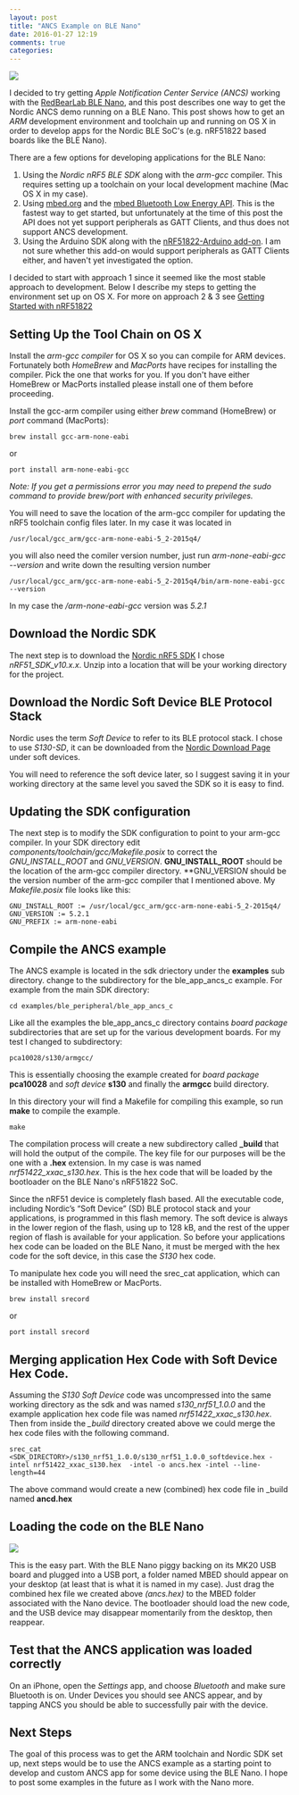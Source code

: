 ```yaml
---
layout: post
title: "ANCS Example on BLE Nano"
date: 2016-01-27 12:19
comments: true
categories: 
---
```

<img src="https://s3.amazonaws.com/rwx-blog/nano.png">

I decided to try getting *Apple Notification Center Service (ANCS)* working with the <a href="http://redbearlab.com/blenano/" target="_blank">RedBearLab BLE Nano</a>, and this post describes one way to get the Nordic ANCS demo running on a BLE Nano. This post shows how to get an *ARM* development environment and toolchain up and running on OS X in order to develop apps for the Nordic BLE SoC's (e.g. nRF51822 based boards like the BLE Nano).

There are a few options for developing applications for the BLE Nano:

1. Using the *Nordic nRF5 BLE SDK* along with the  *arm-gcc* compiler. This requires setting up a toolchain on your local development machine (Mac OS X in my case).
2. Using <a href="http://mbed.org" target="_blank">mbed.org</a> and the <a href="https://developer.mbed.org/teams/Bluetooth-Low-Energy/" target="_blank">mbed Bluetooth Low Energy API</a>. This is the fastest way to get started, but unfortunately at the time of this post the API does not yet support peripherals as GATT Clients, and thus does not support ANCS development. 
3. Using the Arduino SDK along with the <a href="https://github.com/RedBearLab/nRF51822-Arduino" target="_blank">nRF51822-Arduino add-on</a>. I am not sure whether this add-on would support peripherals as GATT Clients either, and haven't yet investigated the option.

I decided to start with approach 1 since it seemed like the most stable approach to development. Below I describe my steps to getting the environment set up on OS X. For more on approach 2 & 3 see <a href="http://redbearlab.com/getting-started-nrf51822" target="_blank">Getting Started with nRF51822</a>

## Setting Up the Tool Chain on OS X

Install the *arm-gcc compiler* for OS X so you can compile for ARM devices. Fortunately both *HomeBrew* and *MacPorts* have recipes for installing the compiler. Pick the one that works for you. If you don't have either HomeBrew or MacPorts installed please install one of them before proceeding.

Install the gcc-arm compiler using either *brew* command (HomeBrew) or *port* command (MacPorts):

```
brew install gcc-arm-none-eabi
```

or

```
port install arm-none-eabi-gcc
```

*Note: If you get a permissions error you may need to prepend the sudo command to provide brew/port with enhanced security privileges.*

You will need to save the location of the arm-gcc compiler for updating the nRF5 toolchain config files later. In my case it was located in

```
/usr/local/gcc_arm/gcc-arm-none-eabi-5_2-2015q4/
```

you will also need the comiler version number, just run *arm-none-eabi-gcc  --version* and write down the resulting version number

```
/usr/local/gcc_arm/gcc-arm-none-eabi-5_2-2015q4/bin/arm-none-eabi-gcc  --version 
```

In my case the */arm-none-eabi-gcc* version was *5.2.1*

## Download the Nordic SDK
The next step is to download the <a href="http://developer.nordicsemi.com/nRF5_SDK/" target="_blank">Nordic nRF5 SDK</a> I chose *nRF51_SDK_v10.x.x*. Unzip into a location that will be your working directory for the project. 

## Download the Nordic Soft Device BLE Protocol Stack
Nordic uses the term *Soft Device* to refer to its BLE protocol stack. I chose to use *S130-SD*, it can be downloaded from the <a href="http://www.nordicsemi.com/eng/Products/Bluetooth-Smart-Bluetooth-low-energy/nRF51822#Downloads" target="_blank">Nordic Download Page</a> under soft devices.

You will need to reference the soft device later, so I suggest saving it in your working directory at the same level you saved the SDK so it is easy to find.



## Updating the SDK configuration
The next step is to modify the SDK configuration to point to your arm-gcc compiler. In your SDK directory edit *components/toolchain/gcc/Makefile.posix* to correct the *GNU_INSTALL_ROOT* and *GNU_VERSION*.  **GNU_INSTALL_ROOT** should be the location of the arm-gcc compiler directory.  **GNU_VERSIO*N* should be the version number of the arm-gcc compiler that I mentioned above. My *Makefile.posix* file looks like this:

```
GNU_INSTALL_ROOT := /usr/local/gcc_arm/gcc-arm-none-eabi-5_2-2015q4/
GNU_VERSION := 5.2.1 
GNU_PREFIX := arm-none-eabi
```

## Compile the ANCS example

The ANCS example is located in the sdk driectory under the **examples** sub directory. change to the subdirectory for the ble_app_ancs_c example. For example from the main SDK directory:

```
cd examples/ble_peripheral/ble_app_ancs_c
```

Like all the examples the ble_app_ancs_c directory contains *board package* subdirectories that are set up for the various development boards. For my test I changed to subdirectory:

```
pca10028/s130/armgcc/
```

This is essentially choosing the example created for *board package* **pca10028** and *soft device* **s130** and finally the **armgcc** build directory.

In this directory your will find a Makefile for compiling this example, so run **make** to compile the example.

```
make
```

The compilation process will create a new subdirectory called **_build** that will hold the output of the compile. The key file for our purposes will be the one with a **.hex** extension. In my case is was named *nrf51422_xxac_s130.hex*. This is the hex code that will be loaded by the bootloader on the BLE Nano's nRF51822 SoC. 

Since the nRF51 device is completely flash based. All the executable code, including Nordic’s “Soft Device” (SD) BLE protocol stack and your applications, is programmed in this flash memory. The soft device is always in the lower region of the flash, using up to 128 kB, and the rest of the upper region of flash is available for your application. So before your applications hex code can be loaded on the BLE Nano, it must be merged with the hex code for the soft device, in this case the *S130* hex code.

To manipulate hex code you will need the srec_cat application, which can be installed with HomeBrew or MacPorts. 

```
brew install srecord 
```

or

```
port install srecord
```

## Merging application Hex Code with Soft Device Hex Code.

Assuming the *S130 Soft Device* code was uncompressed into the same working directory as the sdk and was named *s130_nrf51_1.0.0* and the example application hex code file was named *nrf51422_xxac_s130.hex*. Then from inside the *_build* directory created above we could merge the hex code files with the following command.


```
srec_cat <SDK_DIRECTORY>/s130_nrf51_1.0.0/s130_nrf51_1.0.0_softdevice.hex -intel nrf51422_xxac_s130.hex  -intel -o ancs.hex -intel --line-length=44
```

The above command would create a new (combined) hex code file in _build named **ancd.hex**

## Loading the code on the BLE Nano

<img src="https://s3.amazonaws.com/rwx-blog/nano2.png">

This is the easy part. With the BLE Nano piggy backing on its MK20 USB board and plugged into a USB port, a folder named MBED should appear on your desktop (at least that is what it is named in my case). Just drag the combined hex file we created above *(ancs.hex)* to the MBED folder associated with the Nano device. The bootloader should load the new code, and the USB device may disappear momentarily from the desktop, then reappear.

## Test that the ANCS application was loaded correctly
On an iPhone, open the *Settings* app, and choose *Bluetooth* and make sure Bluetooth is on. Under Devices you should see ANCS appear, and by tapping ANCS you should be able to successfully pair with the device.

## Next Steps
The goal of this process was to get the ARM toolchain and Nordic SDK set up, next steps would be to use the ANCS example as a starting point to develop and custom ANCS app for some device using the BLE Nano. I hope to post some examples in the future as I work with the Nano more.